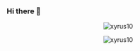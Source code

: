 ### Hi there 👋

<!--
**ibnurizqiaramadan/ibnurizqiaramadan** is a ✨ _special_ ✨ repository because its `README.md` (this file) appears on your GitHub profile.

Here are some ideas to get you started:

- 🔭 I’m currently working on ...
- 🌱 I’m currently learning ...
- 👯 I’m looking to collaborate on ...
- 🤔 I’m looking for help with ...
- 💬 Ask me about ...
- 📫 How to reach me: ...
- 😄 Pronouns: ...
- ⚡ Fun fact: ...
-->

<p img align="center"> <img src="https://github-readme-stats.vercel.app/api?username=ibnurizqiaramadan&show_icons=true&theme=gotham" alt="xyrus10" />
<p img align="center"> <img src="https://github-readme-stats.vercel.app/api/top-langs/?username=ibnurizqiaramadan&layout=compact&theme=gotham" alt="xyrus10" /> 


